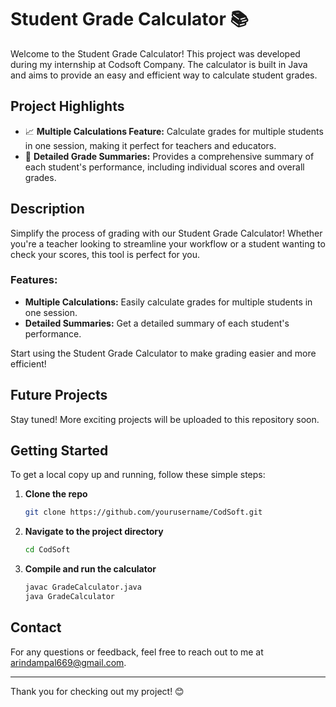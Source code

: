 # Student Grade Calculator 📚

Welcome to the Student Grade Calculator! This project was developed during my internship at Codsoft Company. The calculator is built in Java and aims to provide an easy and efficient way to calculate student grades.

## Project Highlights

- 📈 **Multiple Calculations Feature:** Calculate grades for multiple students in one session, making it perfect for teachers and educators.
- 📝 **Detailed Grade Summaries:** Provides a comprehensive summary of each student's performance, including individual scores and overall grades.

## Description

Simplify the process of grading with our Student Grade Calculator! Whether you're a teacher looking to streamline your workflow or a student wanting to check your scores, this tool is perfect for you.

### Features:

- **Multiple Calculations:** Easily calculate grades for multiple students in one session.
- **Detailed Summaries:** Get a detailed summary of each student's performance.

Start using the Student Grade Calculator to make grading easier and more efficient!

## Future Projects

Stay tuned! More exciting projects will be uploaded to this repository soon.

## Getting Started

To get a local copy up and running, follow these simple steps:

1. **Clone the repo**
    ```sh
    git clone https://github.com/yourusername/CodSoft.git
    ```

2. **Navigate to the project directory**
    ```sh
    cd CodSoft
    ```

3. **Compile and run the calculator**
    ```sh
    javac GradeCalculator.java
    java GradeCalculator
    ```

## Contact

For any questions or feedback, feel free to reach out to me at [arindampal669@gmail.com](mailto:arindampal669@gmail.com).

---

Thank you for checking out my project! 😊
